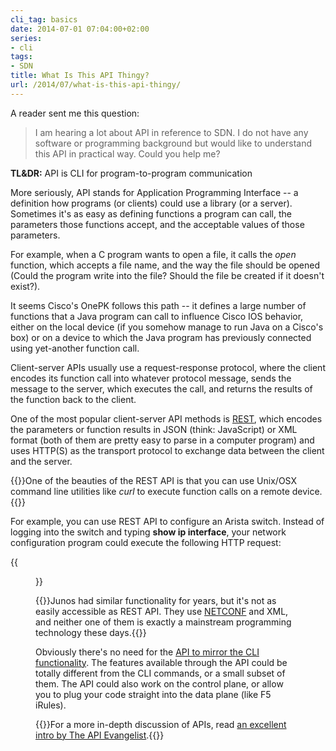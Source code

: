 ```yaml
---
cli_tag: basics
date: 2014-07-01 07:04:00+02:00
series:
- cli
tags:
- SDN
title: What Is This API Thingy?
url: /2014/07/what-is-this-api-thingy/
---
```

A reader sent me this question:

> I am hearing a lot about API in reference to SDN. I do not have any software or programming background but would like to understand this API in practical way. Could you help me?

**TL&DR:** API is CLI for program-to-program communication
<!--more-->
More seriously, API stands for Application Programming Interface -- a definition how programs (or clients) could use a library (or a server). Sometimes it's as easy as defining functions a program can call, the parameters those functions accept, and the acceptable values of those parameters.

For example, when a C program wants to open a file, it calls the *open* function, which accepts a file name, and the way the file should be opened (Could the program write into the file? Should the file be created if it doesn't exist?).

It seems Cisco's OnePK follows this path -- it defines a large number of functions that a Java program can call to influence Cisco IOS behavior, either on the local device (if you somehow manage to run Java on a Cisco's box) or on a device to which the Java program has previously connected using yet-another function call.

Client-server APIs usually use a request-response protocol, where the client encodes its function call into whatever protocol message, sends the message to the server, which executes the call, and returns the results of the function back to the client.

One of the most popular client-server API methods is [REST](/2012/08/why-is-restful-api-better-than-snmp/), which encodes the parameters or function results in JSON (think: JavaScript) or XML format (both of them are pretty easy to parse in a computer program) and uses HTTP(S) as the transport protocol to exchange data between the client and the server.

{{<note>}}One of the beauties of the REST API is that you can use Unix/OSX command line utilities like *curl* to execute function calls on a remote device.{{</note>}}

For example, you can use REST API to configure an Arista switch. Instead of logging into the switch and typing **show ip interface**, your network configuration program could execute the following HTTP request:

{{<figure src="/2014/07/s1600-AristaEAPI.png" caption="An example of interactive eAPI browsing (source: Arista Networks)">}}

{{<note info>}}Junos had similar functionality for years, but it's not as easily accessible as REST API. They use [NETCONF](/2012/06/netconf-expect-on-steroids/) and XML, and neither one of them is exactly a mainstream programming technology these days.{{</note>}}

Obviously there's no need for the [API to mirror the CLI functionality](/2014/02/cli-or-api-wait-do-you-really-have-to/). The features available through the API could be totally different from the CLI commands, or a small subset of them. The API could also work on the control plane, or allow you to plug your code straight into the data plane (like F5 iRules).

{{<note info>}}For a more in-depth discussion of APIs, read [an excellent intro by The API Evangelist](http://apievangelist.com/index.html).{{</note>}}
